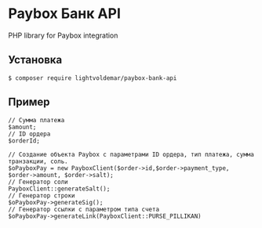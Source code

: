 # Paybox Банк API
PHP library for Paybox integration

## Установка
```
$ composer require lightvoldemar/paybox-bank-api
```
## Пример
```
// Сумма платежа
$amount; 
// ID ордера
$orderId; 
```
```
// Создание объекта Paybox с параметрами ID ордера, тип платежа, сумма транзакции, соль.
$oPayboxPay = new PayboxClient($order->id,$order->payment_type, $order->amount, $order->salt);
// Генератор соли
PayboxClient::generateSalt();
// Генератор строки
$oPayboxPay->generateSig();
// Генератор ссылки с параметром типа счета
$oPayboxPay->generateLink(PayboxClient::PURSE_PILLIKAN)

```
```
